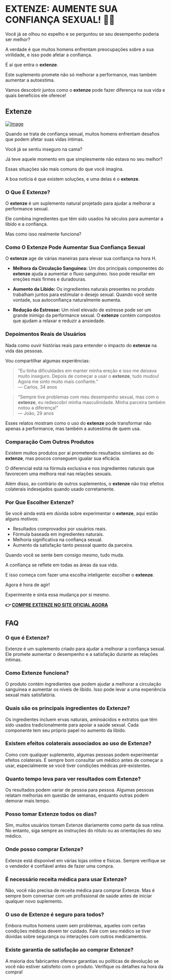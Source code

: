 # EXTENZE: AUMENTE SUA CONFIANÇA SEXUAL! 💪✨

Você já se olhou no espelho e se perguntou se seu desempenho poderia ser melhor? 

A verdade é que muitos homens enfrentam preocupações sobre a sua virilidade, e isso pode afetar a confiança. 

É aí que entra o **extenze**. 

Este suplemento promete não só melhorar a performance, mas também aumentar a autoestima. 

Vamos descobrir juntos como o **extenze** pode fazer diferença na sua vida e quais benefícios ele oferece!

## Extenze

[![Image](https://www2.sellhealth.com/53/extenze160x200_A.jpg)](https://gchaffi.com/TTq1YekT)

Quando se trata de confiança sexual, muitos homens enfrentam desafios que podem afetar suas vidas íntimas. 

Você já se sentiu inseguro na cama? 

Já teve aquele momento em que simplesmente não estava no seu melhor?

Essas situações são mais comuns do que você imagina. 

A boa notícia é que existem soluções, e uma delas é o **extenze**.

### O Que É Extenze?

O **extenze** é um suplemento natural projetado para ajudar a melhorar a performance sexual. 

Ele combina ingredientes que têm sido usados há séculos para aumentar a libido e a confiança.

Mas como isso realmente funciona?

### Como O Extenze Pode Aumentar Sua Confiança Sexual

O **extenze** age de várias maneiras para elevar sua confiança na hora H.

- **Melhora da Circulação Sanguínea:** 
  Um dos principais componentes do **extenze** ajuda a aumentar o fluxo sanguíneo. 
  Isso pode resultar em ereções mais firmes e duradouras.

- **Aumento da Libido:** 
  Os ingredientes naturais presentes no produto trabalham juntos para estimular o desejo sexual. 
  Quando você sente vontade, sua autoconfiança naturalmente aumenta.

- **Redução do Estresse:** 
  Um nível elevado de estresse pode ser um grande inimigo da performance sexual. 
  O **extenze** contém compostos que ajudam a relaxar e reduzir a ansiedade.

### Depoimentos Reais de Usuários

Nada como ouvir histórias reais para entender o impacto do **extenze** na vida das pessoas. 

Vou compartilhar algumas experiências:

> “Eu tinha dificuldades em manter minha ereção e isso me deixava muito inseguro. 
> Depois de começar a usar o **extenze**, tudo mudou! Agora me sinto muito mais confiante.”  
> — Carlos, 34 anos

> “Sempre tive problemas com meu desempenho sexual, mas com o **extenze**, eu redescobri minha masculinidade. 
> Minha parceira também notou a diferença!”  
> — João, 29 anos

Esses relatos mostram como o uso do **extenze** pode transformar não apenas a performance, mas também a autoestima de quem usa.

### Comparação Com Outros Produtos

Existem muitos produtos por aí prometendo resultados similares ao do **extenze**, mas poucos conseguem igualar sua eficácia.

O diferencial está na fórmula exclusiva e nos ingredientes naturais que favorecem uma melhora real nas relações sexuais.

Além disso, ao contrário de outros suplementos, o **extenze** não traz efeitos colaterais indesejados quando usado corretamente.

### Por Que Escolher Extenze?

Se você ainda está em dúvida sobre experimentar o **extenze**, aqui estão alguns motivos:

- Resultados comprovados por usuários reais.
- Fórmula baseada em ingredientes naturais.
- Melhoria significativa na confiança sexual.
- Aumento da satisfação tanto pessoal quanto da parceira.

Quando você se sente bem consigo mesmo, tudo muda. 

A confiança se reflete em todas as áreas da sua vida.

E isso começa com fazer uma escolha inteligente: escolher o **extenze**.

Agora é hora de agir! 

Experimente e sinta essa mudança por si mesmo.



**👉 [COMPRE EXTENZE NO SITE OFICIAL AGORA](https://gchaffi.com/TTq1YekT)**

## FAQ

### O que é Extenze?

Extenze é um suplemento criado para ajudar a melhorar a confiança sexual. Ele promete aumentar o desempenho e a satisfação durante as relações íntimas.

### Como Extenze funciona?

O produto contém ingredientes que podem ajudar a melhorar a circulação sanguínea e aumentar os níveis de libido. Isso pode levar a uma experiência sexual mais satisfatória.

### Quais são os principais ingredientes do Extenze?

Os ingredientes incluem ervas naturais, aminoácidos e extratos que têm sido usados tradicionalmente para apoiar a saúde sexual. Cada componente tem seu próprio papel no aumento da libido.

### Existem efeitos colaterais associados ao uso de Extenze?

Como com qualquer suplemento, algumas pessoas podem experimentar efeitos colaterais. É sempre bom consultar um médico antes de começar a usar, especialmente se você tiver condições médicas pré-existentes.

### Quanto tempo leva para ver resultados com Extenze?

Os resultados podem variar de pessoa para pessoa. Algumas pessoas relatam melhorias em questão de semanas, enquanto outras podem demorar mais tempo.

### Posso tomar Extenze todos os dias?

Sim, muitos usuários tomam Extenze diariamente como parte da sua rotina. No entanto, siga sempre as instruções do rótulo ou as orientações do seu médico.

### Onde posso comprar Extenze?

Extenze está disponível em várias lojas online e físicas. Sempre verifique se o vendedor é confiável antes de fazer uma compra.

### É necessário receita médica para usar Extenze?

Não, você não precisa de receita médica para comprar Extenze. Mas é sempre bom conversar com um profissional de saúde antes de iniciar qualquer novo suplemento.

### O uso de Extenze é seguro para todos?

Embora muitos homens usem sem problemas, aqueles com certas condições médicas devem ter cuidado. Fale com seu médico se tiver dúvidas sobre segurança ou interações com outros medicamentos.

### Existe garantia de satisfação ao comprar Extenze?

A maioria dos fabricantes oferece garantias ou políticas de devolução se você não estiver satisfeito com o produto. Verifique os detalhes na hora da compra!